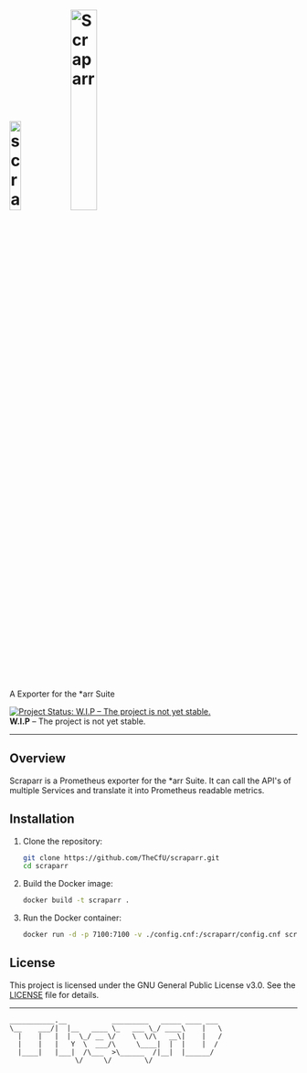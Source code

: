 # <img src="https://scraparr.thecfu.de/scraparr_logo.svg" alt="scraparr-logo" width="20%"> <img src="https://scraparr.thecfu.de/scraparr_only-text.png" alt="Scraparr" width="30%"> 

A Exporter for the *arr Suite

[![Project Status: W.I.P – The project is not yet stable.](https://www.repostatus.org/badges/latest/wip.svg)]()<br>
**W.I.P** – The project is not yet stable.

---

## Overview

Scraparr is a Prometheus exporter for the *arr Suite. It can call the API's of multiple Services and translate it into Prometheus readable metrics.


## Installation

1. Clone the repository:
    ```sh
    git clone https://github.com/TheCfU/scraparr.git
    cd scraparr
    ```

2. Build the Docker image:
    ```sh
    docker build -t scraparr .
    ```

3. Run the Docker container:
    ```sh
    docker run -d -p 7100:7100 -v ./config.cnf:/scraparr/config.cnf scraparr
    ```

## License

This project is licensed under the GNU General Public License v3.0. See the [LICENSE](LICENSE) file for details.

---
```
___________.__           _________   _____ ____ ___ 
\__    ___/|  |__   ____ \_   ___ \_/ ____\    |   \
  |    |   |  |  \_/ __ \/    \  \/\   __\|    |   /
  |    |   |   Y  \  ___/\     \____|  |  |    |  / 
  |____|   |___|  /\___  >\______  /|__|  |______/  
                \/     \/        \/                 
```